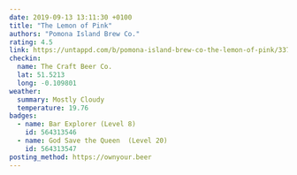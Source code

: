 ```yaml
---
date: 2019-09-13 13:11:30 +0100
title: "The Lemon of Pink"
authors: "Pomona Island Brew Co."
rating: 4.5
link: https://untappd.com/b/pomona-island-brew-co-the-lemon-of-pink/3371091
checkin:
  name: The Craft Beer Co.
  lat: 51.5213
  long: -0.109801
weather:
  summary: Mostly Cloudy
  temperature: 19.76
badges:
  - name: Bar Explorer (Level 8)
    id: 564313546
  - name: God Save the Queen  (Level 20)
    id: 564313547
posting_method: https://ownyour.beer
---
```

